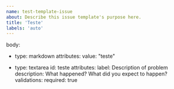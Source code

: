```yaml
---
name: test-template-issue
about: Describe this issue template's purpose here.
title: 'Teste'
labels: 'auto'
---
```

body:
  - type: markdown
    attributes:
      value: "teste"
    
  - type: textarea
    id: teste
    attributes:
      label: Description of problem
      description: What happened? What did you expect to happen?
    validations:
      required: true
